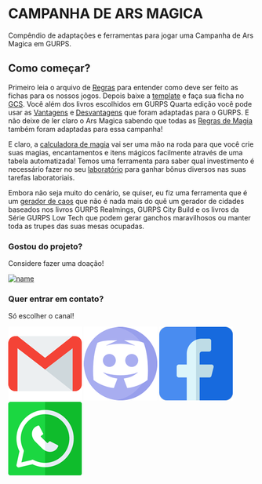 # CAMPANHA DE ARS MAGICA

Compêndio de adaptações e ferramentas para jogar uma Campanha de Ars Magica em GURPS.

## Como começar?

Primeiro leia o arquivo de [Regras](https://github.com/Boifuba/Ars-Magica/blob/main/Cria%C3%A7%C3%A3o%20de%20Personagem/002%20-%20REGRAS.md) para entender como deve ser feito as fichas para os nossos jogos. Depois baixe a [template](https://github.com/Boifuba/Ars-Magica/tree/main/Cria%C3%A7%C3%A3o%20de%20Personagem/001%20-%20GCS%20template) e faça sua ficha no [GCS](https://gurpscharactersheet.com/). Você além dos livros escolhidos em GURPS Quarta edição você pode usar as [Vantagens](https://github.com/Boifuba/Ars-Magica/blob/main/Cria%C3%A7%C3%A3o%20de%20Personagem/003%20-%20Vantagens.md) e [Desvantagens](https://github.com/Boifuba/Ars-Magica/blob/main/Cria%C3%A7%C3%A3o%20de%20Personagem/004%20-%20Desvantagens.md) que foram adaptadas para o GURPS.
E não deixe de ler claro o Ars Magica sabendo que todas as [Regras de Magia](https://github.com/Boifuba/Ars-Magica/blob/main/Cria%C3%A7%C3%A3o%20de%20Personagem/005%20-%20Magia.md) também foram adaptadas para essa campanha!

E claro, a [calculadora de magia](https://github.com/Boifuba/Ars-Magica/tree/main/Tabelas/Calculadora%20de%20Magia) vai ser uma mão na roda para que você crie suas magias, encantamentos e itens mágicos facilmente através de uma tabela automatizada!
Temos uma ferramenta para saber qual investimento é necessário fazer no seu [laboratório](https://github.com/Boifuba/Ars-Magica/tree/main/Tabelas/Laborat%C3%B3rio)
para ganhar bônus diversos nas suas tarefas laboratoriais.

Embora não seja muito do cenário, se quiser, eu fiz uma ferramenta que é um [gerador de caos](https://github.com/Boifuba/Ars-Magica/tree/main/Tabelas/Gerenciador%20de%20cidades) que não é nada mais do quê um gerador de cidades baseados nos livros GURPS Realmings, GURPS City Build e os livros da Série GURPS Low Tech que podem gerar ganchos maravilhosos ou manter toda as trupes das suas mesas ocupadas.

### Gostou do projeto?

Considere fazer uma doação!

[![name](whttps://www.paypalobjects.com/webstatic/mktg/logo/pp_cc_mark_111x69.jpg)](https://www.paypal.com/donate?business=NRPYPJ3G2S7YC&no_recurring=0&currency_code=BRL)

### Quer entrar em contato? 

Só escolher o canal!

[![name](https://github.com/Boifuba/Ars-Magica/blob/main/Imagens/Outros/gmail.png)](cefasheli@gmail.com)      [![name](https://github.com/Boifuba/Ars-Magica/blob/main/Imagens/Outros/discordia.png)](https://discord.gg/73Bfq6K8)      [![name](https://github.com/Boifuba/Ars-Magica/blob/main/Imagens/Outros/facebook.png)](facebook.com/cefasheli)      [![name](https://github.com/Boifuba/Ars-Magica/blob/main/Imagens/Outros/whatsapp.png)](https://api.whatsapp.com/send?phone=5521972365528)

